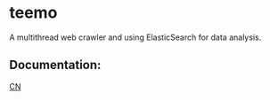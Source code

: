 # teemo

A multithread web crawler and using ElasticSearch for data analysis.


## Documentation:

[CN](https://www.yuque.com/docs/share/e19f9793-1545-4e3c-8700-bbbd2ab3ae75#)